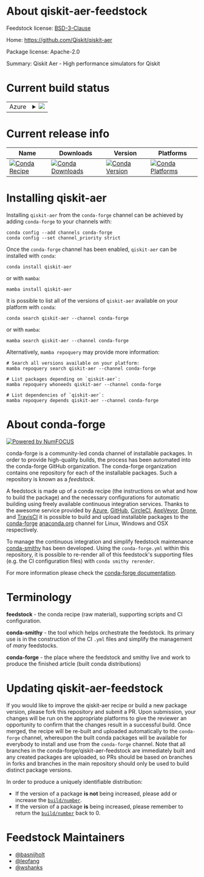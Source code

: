 About qiskit-aer-feedstock
==========================

Feedstock license: [BSD-3-Clause](https://github.com/conda-forge/qiskit-aer-feedstock/blob/main/LICENSE.txt)

Home: https://github.com/Qiskit/qiskit-aer

Package license: Apache-2.0

Summary: Qiskit Aer - High performance simulators for Qiskit

Current build status
====================


<table>
    
  <tr>
    <td>Azure</td>
    <td>
      <details>
        <summary>
          <a href="https://dev.azure.com/conda-forge/feedstock-builds/_build/latest?definitionId=18698&branchName=main">
            <img src="https://dev.azure.com/conda-forge/feedstock-builds/_apis/build/status/qiskit-aer-feedstock?branchName=main">
          </a>
        </summary>
        <table>
          <thead><tr><th>Variant</th><th>Status</th></tr></thead>
          <tbody><tr>
              <td>linux_64_cuda_compilerNonecuda_compiler_versionNonecxx_compiler_version12numpy1.22python3.10.____cpython</td>
              <td>
                <a href="https://dev.azure.com/conda-forge/feedstock-builds/_build/latest?definitionId=18698&branchName=main">
                  <img src="https://dev.azure.com/conda-forge/feedstock-builds/_apis/build/status/qiskit-aer-feedstock?branchName=main&jobName=linux&configuration=linux%20linux_64_cuda_compilerNonecuda_compiler_versionNonecxx_compiler_version12numpy1.22python3.10.____cpython" alt="variant">
                </a>
              </td>
            </tr><tr>
              <td>linux_64_cuda_compilerNonecuda_compiler_versionNonecxx_compiler_version12numpy1.22python3.8.____cpython</td>
              <td>
                <a href="https://dev.azure.com/conda-forge/feedstock-builds/_build/latest?definitionId=18698&branchName=main">
                  <img src="https://dev.azure.com/conda-forge/feedstock-builds/_apis/build/status/qiskit-aer-feedstock?branchName=main&jobName=linux&configuration=linux%20linux_64_cuda_compilerNonecuda_compiler_versionNonecxx_compiler_version12numpy1.22python3.8.____cpython" alt="variant">
                </a>
              </td>
            </tr><tr>
              <td>linux_64_cuda_compilerNonecuda_compiler_versionNonecxx_compiler_version12numpy1.22python3.9.____cpython</td>
              <td>
                <a href="https://dev.azure.com/conda-forge/feedstock-builds/_build/latest?definitionId=18698&branchName=main">
                  <img src="https://dev.azure.com/conda-forge/feedstock-builds/_apis/build/status/qiskit-aer-feedstock?branchName=main&jobName=linux&configuration=linux%20linux_64_cuda_compilerNonecuda_compiler_versionNonecxx_compiler_version12numpy1.22python3.9.____cpython" alt="variant">
                </a>
              </td>
            </tr><tr>
              <td>linux_64_cuda_compilerNonecuda_compiler_versionNonecxx_compiler_version12numpy1.23python3.11.____cpython</td>
              <td>
                <a href="https://dev.azure.com/conda-forge/feedstock-builds/_build/latest?definitionId=18698&branchName=main">
                  <img src="https://dev.azure.com/conda-forge/feedstock-builds/_apis/build/status/qiskit-aer-feedstock?branchName=main&jobName=linux&configuration=linux%20linux_64_cuda_compilerNonecuda_compiler_versionNonecxx_compiler_version12numpy1.23python3.11.____cpython" alt="variant">
                </a>
              </td>
            </tr><tr>
              <td>linux_64_cuda_compilercuda-nvcccuda_compiler_version12.0cxx_compiler_version12numpy1.22python3.10.____cpython</td>
              <td>
                <a href="https://dev.azure.com/conda-forge/feedstock-builds/_build/latest?definitionId=18698&branchName=main">
                  <img src="https://dev.azure.com/conda-forge/feedstock-builds/_apis/build/status/qiskit-aer-feedstock?branchName=main&jobName=linux&configuration=linux%20linux_64_cuda_compilercuda-nvcccuda_compiler_version12.0cxx_compiler_version12numpy1.22python3.10.____cpython" alt="variant">
                </a>
              </td>
            </tr><tr>
              <td>linux_64_cuda_compilercuda-nvcccuda_compiler_version12.0cxx_compiler_version12numpy1.22python3.8.____cpython</td>
              <td>
                <a href="https://dev.azure.com/conda-forge/feedstock-builds/_build/latest?definitionId=18698&branchName=main">
                  <img src="https://dev.azure.com/conda-forge/feedstock-builds/_apis/build/status/qiskit-aer-feedstock?branchName=main&jobName=linux&configuration=linux%20linux_64_cuda_compilercuda-nvcccuda_compiler_version12.0cxx_compiler_version12numpy1.22python3.8.____cpython" alt="variant">
                </a>
              </td>
            </tr><tr>
              <td>linux_64_cuda_compilercuda-nvcccuda_compiler_version12.0cxx_compiler_version12numpy1.22python3.9.____cpython</td>
              <td>
                <a href="https://dev.azure.com/conda-forge/feedstock-builds/_build/latest?definitionId=18698&branchName=main">
                  <img src="https://dev.azure.com/conda-forge/feedstock-builds/_apis/build/status/qiskit-aer-feedstock?branchName=main&jobName=linux&configuration=linux%20linux_64_cuda_compilercuda-nvcccuda_compiler_version12.0cxx_compiler_version12numpy1.22python3.9.____cpython" alt="variant">
                </a>
              </td>
            </tr><tr>
              <td>linux_64_cuda_compilercuda-nvcccuda_compiler_version12.0cxx_compiler_version12numpy1.23python3.11.____cpython</td>
              <td>
                <a href="https://dev.azure.com/conda-forge/feedstock-builds/_build/latest?definitionId=18698&branchName=main">
                  <img src="https://dev.azure.com/conda-forge/feedstock-builds/_apis/build/status/qiskit-aer-feedstock?branchName=main&jobName=linux&configuration=linux%20linux_64_cuda_compilercuda-nvcccuda_compiler_version12.0cxx_compiler_version12numpy1.23python3.11.____cpython" alt="variant">
                </a>
              </td>
            </tr><tr>
              <td>linux_64_cuda_compilernvcccuda_compiler_version11.2cxx_compiler_version10numpy1.22python3.10.____cpython</td>
              <td>
                <a href="https://dev.azure.com/conda-forge/feedstock-builds/_build/latest?definitionId=18698&branchName=main">
                  <img src="https://dev.azure.com/conda-forge/feedstock-builds/_apis/build/status/qiskit-aer-feedstock?branchName=main&jobName=linux&configuration=linux%20linux_64_cuda_compilernvcccuda_compiler_version11.2cxx_compiler_version10numpy1.22python3.10.____cpython" alt="variant">
                </a>
              </td>
            </tr><tr>
              <td>linux_64_cuda_compilernvcccuda_compiler_version11.2cxx_compiler_version10numpy1.22python3.8.____cpython</td>
              <td>
                <a href="https://dev.azure.com/conda-forge/feedstock-builds/_build/latest?definitionId=18698&branchName=main">
                  <img src="https://dev.azure.com/conda-forge/feedstock-builds/_apis/build/status/qiskit-aer-feedstock?branchName=main&jobName=linux&configuration=linux%20linux_64_cuda_compilernvcccuda_compiler_version11.2cxx_compiler_version10numpy1.22python3.8.____cpython" alt="variant">
                </a>
              </td>
            </tr><tr>
              <td>linux_64_cuda_compilernvcccuda_compiler_version11.2cxx_compiler_version10numpy1.22python3.9.____cpython</td>
              <td>
                <a href="https://dev.azure.com/conda-forge/feedstock-builds/_build/latest?definitionId=18698&branchName=main">
                  <img src="https://dev.azure.com/conda-forge/feedstock-builds/_apis/build/status/qiskit-aer-feedstock?branchName=main&jobName=linux&configuration=linux%20linux_64_cuda_compilernvcccuda_compiler_version11.2cxx_compiler_version10numpy1.22python3.9.____cpython" alt="variant">
                </a>
              </td>
            </tr><tr>
              <td>linux_64_cuda_compilernvcccuda_compiler_version11.2cxx_compiler_version10numpy1.23python3.11.____cpython</td>
              <td>
                <a href="https://dev.azure.com/conda-forge/feedstock-builds/_build/latest?definitionId=18698&branchName=main">
                  <img src="https://dev.azure.com/conda-forge/feedstock-builds/_apis/build/status/qiskit-aer-feedstock?branchName=main&jobName=linux&configuration=linux%20linux_64_cuda_compilernvcccuda_compiler_version11.2cxx_compiler_version10numpy1.23python3.11.____cpython" alt="variant">
                </a>
              </td>
            </tr><tr>
              <td>win_64_cuda_compilerNonecuda_compiler_versionNonenumpy1.22python3.10.____cpython</td>
              <td>
                <a href="https://dev.azure.com/conda-forge/feedstock-builds/_build/latest?definitionId=18698&branchName=main">
                  <img src="https://dev.azure.com/conda-forge/feedstock-builds/_apis/build/status/qiskit-aer-feedstock?branchName=main&jobName=win&configuration=win%20win_64_cuda_compilerNonecuda_compiler_versionNonenumpy1.22python3.10.____cpython" alt="variant">
                </a>
              </td>
            </tr><tr>
              <td>win_64_cuda_compilerNonecuda_compiler_versionNonenumpy1.22python3.8.____cpython</td>
              <td>
                <a href="https://dev.azure.com/conda-forge/feedstock-builds/_build/latest?definitionId=18698&branchName=main">
                  <img src="https://dev.azure.com/conda-forge/feedstock-builds/_apis/build/status/qiskit-aer-feedstock?branchName=main&jobName=win&configuration=win%20win_64_cuda_compilerNonecuda_compiler_versionNonenumpy1.22python3.8.____cpython" alt="variant">
                </a>
              </td>
            </tr><tr>
              <td>win_64_cuda_compilerNonecuda_compiler_versionNonenumpy1.22python3.9.____cpython</td>
              <td>
                <a href="https://dev.azure.com/conda-forge/feedstock-builds/_build/latest?definitionId=18698&branchName=main">
                  <img src="https://dev.azure.com/conda-forge/feedstock-builds/_apis/build/status/qiskit-aer-feedstock?branchName=main&jobName=win&configuration=win%20win_64_cuda_compilerNonecuda_compiler_versionNonenumpy1.22python3.9.____cpython" alt="variant">
                </a>
              </td>
            </tr><tr>
              <td>win_64_cuda_compilerNonecuda_compiler_versionNonenumpy1.23python3.11.____cpython</td>
              <td>
                <a href="https://dev.azure.com/conda-forge/feedstock-builds/_build/latest?definitionId=18698&branchName=main">
                  <img src="https://dev.azure.com/conda-forge/feedstock-builds/_apis/build/status/qiskit-aer-feedstock?branchName=main&jobName=win&configuration=win%20win_64_cuda_compilerNonecuda_compiler_versionNonenumpy1.23python3.11.____cpython" alt="variant">
                </a>
              </td>
            </tr>
          </tbody>
        </table>
      </details>
    </td>
  </tr>
</table>

Current release info
====================

| Name | Downloads | Version | Platforms |
| --- | --- | --- | --- |
| [![Conda Recipe](https://img.shields.io/badge/recipe-qiskit--aer-green.svg)](https://anaconda.org/conda-forge/qiskit-aer) | [![Conda Downloads](https://img.shields.io/conda/dn/conda-forge/qiskit-aer.svg)](https://anaconda.org/conda-forge/qiskit-aer) | [![Conda Version](https://img.shields.io/conda/vn/conda-forge/qiskit-aer.svg)](https://anaconda.org/conda-forge/qiskit-aer) | [![Conda Platforms](https://img.shields.io/conda/pn/conda-forge/qiskit-aer.svg)](https://anaconda.org/conda-forge/qiskit-aer) |

Installing qiskit-aer
=====================

Installing `qiskit-aer` from the `conda-forge` channel can be achieved by adding `conda-forge` to your channels with:

```
conda config --add channels conda-forge
conda config --set channel_priority strict
```

Once the `conda-forge` channel has been enabled, `qiskit-aer` can be installed with `conda`:

```
conda install qiskit-aer
```

or with `mamba`:

```
mamba install qiskit-aer
```

It is possible to list all of the versions of `qiskit-aer` available on your platform with `conda`:

```
conda search qiskit-aer --channel conda-forge
```

or with `mamba`:

```
mamba search qiskit-aer --channel conda-forge
```

Alternatively, `mamba repoquery` may provide more information:

```
# Search all versions available on your platform:
mamba repoquery search qiskit-aer --channel conda-forge

# List packages depending on `qiskit-aer`:
mamba repoquery whoneeds qiskit-aer --channel conda-forge

# List dependencies of `qiskit-aer`:
mamba repoquery depends qiskit-aer --channel conda-forge
```


About conda-forge
=================

[![Powered by
NumFOCUS](https://img.shields.io/badge/powered%20by-NumFOCUS-orange.svg?style=flat&colorA=E1523D&colorB=007D8A)](https://numfocus.org)

conda-forge is a community-led conda channel of installable packages.
In order to provide high-quality builds, the process has been automated into the
conda-forge GitHub organization. The conda-forge organization contains one repository
for each of the installable packages. Such a repository is known as a *feedstock*.

A feedstock is made up of a conda recipe (the instructions on what and how to build
the package) and the necessary configurations for automatic building using freely
available continuous integration services. Thanks to the awesome service provided by
[Azure](https://azure.microsoft.com/en-us/services/devops/), [GitHub](https://github.com/),
[CircleCI](https://circleci.com/), [AppVeyor](https://www.appveyor.com/),
[Drone](https://cloud.drone.io/welcome), and [TravisCI](https://travis-ci.com/)
it is possible to build and upload installable packages to the
[conda-forge](https://anaconda.org/conda-forge) [anaconda.org](https://anaconda.org/)
channel for Linux, Windows and OSX respectively.

To manage the continuous integration and simplify feedstock maintenance
[conda-smithy](https://github.com/conda-forge/conda-smithy) has been developed.
Using the ``conda-forge.yml`` within this repository, it is possible to re-render all of
this feedstock's supporting files (e.g. the CI configuration files) with ``conda smithy rerender``.

For more information please check the [conda-forge documentation](https://conda-forge.org/docs/).

Terminology
===========

**feedstock** - the conda recipe (raw material), supporting scripts and CI configuration.

**conda-smithy** - the tool which helps orchestrate the feedstock.
                   Its primary use is in the construction of the CI ``.yml`` files
                   and simplify the management of *many* feedstocks.

**conda-forge** - the place where the feedstock and smithy live and work to
                  produce the finished article (built conda distributions)


Updating qiskit-aer-feedstock
=============================

If you would like to improve the qiskit-aer recipe or build a new
package version, please fork this repository and submit a PR. Upon submission,
your changes will be run on the appropriate platforms to give the reviewer an
opportunity to confirm that the changes result in a successful build. Once
merged, the recipe will be re-built and uploaded automatically to the
`conda-forge` channel, whereupon the built conda packages will be available for
everybody to install and use from the `conda-forge` channel.
Note that all branches in the conda-forge/qiskit-aer-feedstock are
immediately built and any created packages are uploaded, so PRs should be based
on branches in forks and branches in the main repository should only be used to
build distinct package versions.

In order to produce a uniquely identifiable distribution:
 * If the version of a package **is not** being increased, please add or increase
   the [``build/number``](https://docs.conda.io/projects/conda-build/en/latest/resources/define-metadata.html#build-number-and-string).
 * If the version of a package **is** being increased, please remember to return
   the [``build/number``](https://docs.conda.io/projects/conda-build/en/latest/resources/define-metadata.html#build-number-and-string)
   back to 0.

Feedstock Maintainers
=====================

* [@basnijholt](https://github.com/basnijholt/)
* [@leofang](https://github.com/leofang/)
* [@wshanks](https://github.com/wshanks/)

